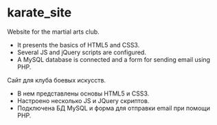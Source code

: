 # karate_site
Website for the martial arts club.
- It presents the basics of HTML5 and CSS3.
- Several JS and jQuery scripts are configured.
- A MySQL database is connected and a form for sending email using PHP.

Сайт для клуба боевых искусств. 
- В нем представлены основы HTML5 и CSS3.
- Настроено несколько JS и JQuery скриптов. 
- Подключена БД MySQL и форма для отправки email при помощи PHP.
